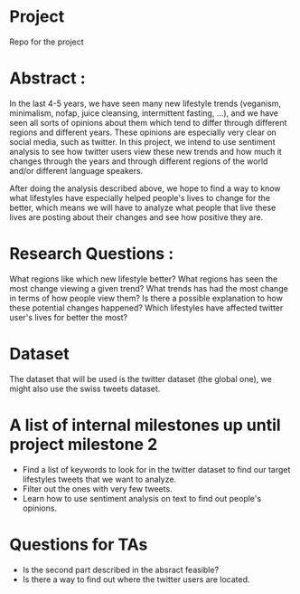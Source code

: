 # Project
Repo for the project
# Abstract : 

In the last 4-5 years, we have seen many new lifestyle trends (veganism, minimalism, nofap, juice cleansing, intermittent fasting, ...), and we have seen all sorts of opinions about them which tend to differ through different regions and different years. These opinions are especially very clear on social media, such as twitter. 
In this project, we intend to use sentiment analysis to see how twitter users view these new trends and how much it changes through the years and through different regions of the world and/or different language speakers.

After doing the analysis described above, we hope to find a way to know what lifestyles have especially helped people's lives to change for the better, which means we will have to analyze what people that live these lives are posting about their changes and see how positive they are.

# Research Questions :  
What regions like which new lifestyle better?
What regions has seen the most change viewing a given trend?
What trends has had the most change in terms of how people view them?
Is there a possible explanation to how these potential changes happened?
Which lifestyles have affected twitter user's lives for better the most?

# Dataset 

The dataset that will be used is the twitter dataset (the global one), we might also use the swiss tweets dataset.

# A list of internal milestones up until project milestone 2

- Find a list of keywords to look for in the twitter dataset to find our target lifestyles tweets that we want to analyze.
- Filter out the ones with very few tweets.
- Learn how to use sentiment analysis on text to find out people's opinions.

# Questions for TAs

- Is the second part described in the absract feasible?
- Is there a way to find out where the twitter users are located.